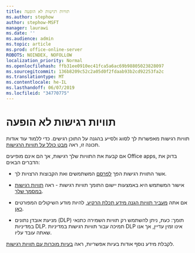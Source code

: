 ```yaml
---
title: תוויות רגישות לא הופעה
ms.author: stephow
author: stephow-MSFT
manager: laurawi
ms.date: ''
ms.audience: admin
ms.topic: article
ms.prod: office-online-server
ROBOTS: NOINDEX, NOFOLLOW
localization_priority: Normal
ms.openlocfilehash: ffb31ee0910ec41fca5a6ac69b98805023828097
ms.sourcegitcommit: 136b8209c52c2a05d0f2fdaab93b2cd92253fa2c
ms.translationtype: MT
ms.contentlocale: he-IL
ms.lasthandoff: 06/07/2019
ms.locfileid: "34770775"
---
```

# <a name="sensitivity-labels-not-appearing"></a>תוויות רגישות לא הופעה

תוויות רגישות מאפשרות לך לסווג ולסייע בהגנה על התוכן רגישים. כדי ללמוד עוד אודות תכונה זו, ראה [מבט כולל על תוויות הרגישות](https://docs.microsoft.com/office365/securitycompliance/sensitivity-labels).

אם קבעת את התוויות שלך רגישות, אך הם אינם מופיעים Office apps, בדוק את הדברים הבאים:

- אשר התווית רגישות הפך [לפרסם](https://docs.microsoft.com/Office365/SecurityCompliance/sensitivity-labels#what-label-policies-can-do) המשתמשים ואת הקבוצות הרצויות לך.

- אישור המשתמש היא באמצעות יישום התומך תוויות רגישות - ראה [תוויות רגישות במסמך שלך](https://support.office.com/article/apply-sensitivity-labels-to-your-documents-and-email-within-office-2f96e7cd-d5a4-403b-8bd7-4cc636bae0f9?ad=US&ui=en-US&rs=en-US#bkmk_whereavailable).
 
 
- אם אתה [מעביר תוויות הגנה מידע תכלת הרקיע](https://docs.microsoft.com/azure/information-protection/configure-policy-migrate-labels), להיות מודע השיקולים המפורטים [כאן](https://docs.microsoft.com/azure/information-protection/configure-policy-migrate-labels#considerations-for-unified-labels).

- מניעת אובדן נתונים (DLP) תומך: כעת, ניתן להשתמש רק תוויות השמירה כתנאי במדיניות DLP.  תמיכה עבור תוויות רגישות במדיניות DLP אינו זמין עדיין, אך אנו שאתה עובד עליו.

לקבלת מידע נוסף אודות בעיות אפשריות, ראה [בעיות מוכרות עם תוויות רגישות](https://support.office.com/article/known-issues-with-sensitivity-labels-in-office-b169d687-2bbd-4e21-a440-7da1b2743edc?ui=en-US&rs=en-US&ad=US).